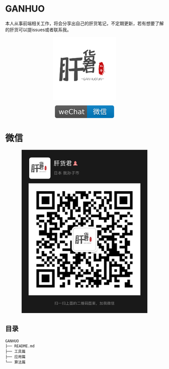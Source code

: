 # GANHUO
本人从事前端相关工作，将会分享出自己的肝货笔记，不定期更新，若有想要了解的肝货可以提issues或者联系我。

<p align="center">
  <img style="width:200px" src="./素材/logo.png" alt="logo">
</p>

<p align="center">
  <a href="#微信"><img src="./素材/wechat.svg" alt="微信"></a>
</p>

# 微信
<p align="center">
  <img style="width:400px" src="./素材/wechat.jpeg" alt="微信">
</p>

## 目录
```
GANHUO
├── README.md
├── 工具篇
├── 应用篇
└── 算法篇
```

